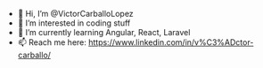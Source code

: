 - 👋 Hi, I’m @VictorCarballoLopez
- 👀 I’m interested in coding stuff
- 🌱 I’m currently learning Angular, React, Laravel
- 📫 Reach me here: https://www.linkedin.com/in/v%C3%ADctor-carballo/

<!---
VictorCarballoLopez/VictorCarballoLopez is a ✨ special ✨ repository because its `README.md` (this file) appears on your GitHub profile.
You can click the Preview link to take a look at your changes.
--->
